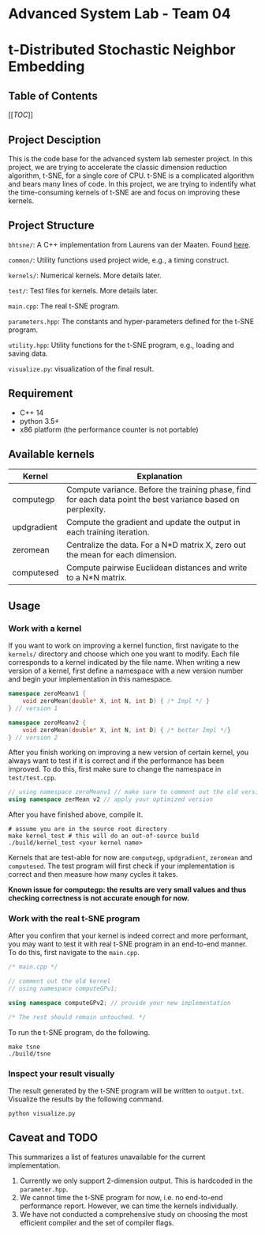 
# Advanced System Lab - Team 04

# t-Distributed Stochastic Neighbor Embedding

## Table of Contents

[[_TOC_]]

## Project Desciption

This is the code base for the advanced system lab semester project. In this project, we are trying to accelerate the classic dimension reduction algorithm, t-SNE, for a single core of CPU. t-SNE is a complicated algorithm and bears many lines of code. In this project, we are trying to indentify what the time-consuming kernels of t-SNE are and focus on improving these kernels.

## Project Structure

`bhtsne/`: A C++ implementation from Laurens van der Maaten. Found [here](https://lvdmaaten.github.io/tsne/).

`common/`: Utility functions used project wide, e.g., a timing construct.

`kernels/`: Numerical kernels. More details later.

`test/`: Test files for kernels. More details later.

`main.cpp`: The real t-SNE program.

`parameters.hpp`: The constants and hyper-parameters defined for the t-SNE program.

`utility.hpp`: Utility functions for the t-SNE program, e.g., loading and saving data.

`visualize.py`: visualization of the final result.

## Requirement

- C++ 14
- python 3.5+
- x86 platform (the performance counter is not portable)

## Available kernels

| Kernel      | Explanation                                                  |
| ----------- | ------------------------------------------------------------ |
| computegp   | Compute variance. Before the training phase, find for each data point the best variance based on perplexity. |
| updgradient | Compute the gradient and update the output in each training iteration. |
| zeromean    | Centralize the data. For a N*D matrix X, zero out the mean for each dimension. |
| computesed  | Compute pairwise Euclidean distances and write to a N*N matrix.|

## Usage

### Work with a kernel

If you want to work on improving a kernel function, first navigate to the `kernels/` directory and choose which one you want to modify. Each file corresponds to a kernel indicated by the file name. When writing a new version of a kernel, first define a namespace with a new version number and begin your implementation in this namespace.

```cpp
namespace zeroMeanv1 {
    void zeroMean(double* X, int N, int D) { /* Impl */ }
} // version 1

namespace zeroMeanv2 {
    void zeroMean(double* X, int N, int D) { /* better Impl */}
} // version 2
```

After you finish working on improving a new version of certain kernel, you always want to test if it is correct and if the performance has been improved. To do this, first make sure to change the namespace in `test/test.cpp`.

```cpp
// using namespace zeroMeanv1 // make sure to comment out the old version
using namespace zerMean v2 // apply your optimized version
```

After you have finished above, compile it.

```shell
# assume you are in the source root directory
make kernel_test # this will do an out-of-source build
./build/kernel_test <your kernel name>
```

Kernels that are test-able for now are `computegp`, `updgradient`, `zeromean` and `computesed`. The test program will first check if your implementation is correct and then measure how many cycles it takes.

**Known issue for computegp: the results are very small values and thus checking correctness is not accurate enough for now.**

### Work with the real t-SNE program

After you confirm that your kernel is indeed correct and more performant, you may want to test it with real t-SNE program in an end-to-end manner. To do this, first navigate to the `main.cpp`.

```cpp
/* main.cpp */

// comment out the old kernel
// using namespace computeGPv1;

using namespace computeGPv2; // provide your new implementation

/* The rest should remain untouched. */
```

To run the t-SNE program, do the following.

```shell
make tsne
./build/tsne
```

### Inspect your result visually

The result generated by the t-SNE program will be written to `output.txt`. Visualize the results by the following command.

```shell
python visualize.py
```

## Caveat and TODO

This summarizes a list of features unavailable for the current implementation.

1. Currently we only support 2-dimension output. This is hardcoded in the `parameter.hpp`.
2. We cannot time the t-SNE program for now, i.e. no end-to-end performance report. However, we can time the kernels individually.
3. We have not conducted a comprehensive study on choosing the most efficient compiler and the set of compiler flags.
